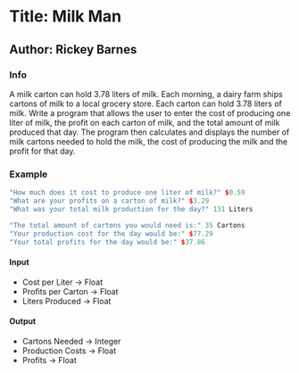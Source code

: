 # Title: Milk Man
## Author: Rickey Barnes
 
### Info
A milk carton can hold 3.78 liters of milk. Each morning, a dairy
farm ships cartons of milk to a local grocery store. Each carton can
hold 3.78 liters of milk. Write a program that allows the user to
enter the cost of producing one liter of milk, the profit on each
carton of milk, and the total amount of milk produced that day.
The program then calculates and displays the number of milk cartons
needed to hold the milk, the cost of producing the milk and the
profit for that day.

### Example
```c++
"How much does it cost to produce one liter of milk?" $0.59
"What are your profits on a carton of milk?" $3.29
"What was your total milk production for the day?" 131 Liters

"The total amount of cartons you would need is:" 35 Cartons
"Your production cost for the day would be:" $77.29
"Your total profits for the day would be:" $37.86
```


#### Input
+ Cost per Liter -> Float
+ Profits per Carton -> Float
+ Liters Produced -> Float

#### Output
+ Cartons Needed -> Integer
+ Production Costs -> Float
+ Profits -> Float
